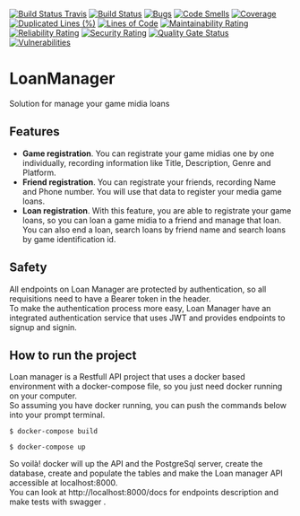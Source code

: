 [![Build Status Travis](https://travis-ci.com/brunovitorprado/LoanManager.svg?branch=master)](https://travis-ci.org/brunovitorprado/LoanManager)
[![Build Status](https://hortohome.visualstudio.com/LoanManager/_apis/build/status/brunovitorprado.LoanManager?branchName=master)](https://hortohome.visualstudio.com/LoanManager/_build/latest?definitionId=2&branchName=master)
[![Bugs](https://sonarcloud.io/api/project_badges/measure?project=brunovitorprado_LoanManager&metric=bugs)](https://sonarcloud.io/dashboard?id=brunovitorprado_LoanManager)
[![Code Smells](https://sonarcloud.io/api/project_badges/measure?project=brunovitorprado_LoanManager&metric=code_smells)](https://sonarcloud.io/dashboard?id=brunovitorprado_LoanManager)
[![Coverage](https://sonarcloud.io/api/project_badges/measure?project=brunovitorprado_LoanManager&metric=coverage)](https://sonarcloud.io/dashboard?id=brunovitorprado_LoanManager)
[![Duplicated Lines (%)](https://sonarcloud.io/api/project_badges/measure?project=brunovitorprado_LoanManager&metric=duplicated_lines_density)](https://sonarcloud.io/dashboard?id=brunovitorprado_LoanManager)
[![Lines of Code](https://sonarcloud.io/api/project_badges/measure?project=brunovitorprado_LoanManager&metric=ncloc)](https://sonarcloud.io/dashboard?id=brunovitorprado_LoanManager)
[![Maintainability Rating](https://sonarcloud.io/api/project_badges/measure?project=brunovitorprado_LoanManager&metric=sqale_rating)](https://sonarcloud.io/dashboard?id=brunovitorprado_LoanManager)
[![Reliability Rating](https://sonarcloud.io/api/project_badges/measure?project=brunovitorprado_LoanManager&metric=reliability_rating)](https://sonarcloud.io/dashboard?id=brunovitorprado_LoanManager)
[![Security Rating](https://sonarcloud.io/api/project_badges/measure?project=brunovitorprado_LoanManager&metric=security_rating)](https://sonarcloud.io/dashboard?id=brunovitorprado_LoanManager)
[![Quality Gate Status](https://sonarcloud.io/api/project_badges/measure?project=brunovitorprado_LoanManager&metric=alert_status)](https://sonarcloud.io/dashboard?id=brunovitorprado_LoanManager)
[![Vulnerabilities](https://sonarcloud.io/api/project_badges/measure?project=brunovitorprado_LoanManager&metric=vulnerabilities)](https://sonarcloud.io/dashboard?id=brunovitorprado_LoanManager)

# LoanManager
Solution for manage your game midia loans  

## Features

- __Game registration__. You can registrate your game midias one by one individually, recording information like Title, Description, Genre and Platform.
- __Friend registration__. You can registrate your friends, recording Name and Phone number. You will use that data to register your media game loans.
- __Loan registration__. With this feature, you are able to registrate your game loans, so you can loan a game midia to a friend and manage that loan. You can also end a loan, search loans by friend name and search loans by game identification id.

## Safety

All endpoints on Loan Manager are protected by authentication, so all requisitions need to have a Bearer token in the header.   
To make the authentication process more easy, Loan Manager have an integrated authentication service that uses JWT and provides endpoints to signup and signin.

## How to run the project

Loan manager is a Restfull API project that uses a docker based environment with a docker-compose file, so you just need docker running on your computer.   
So assuming you have docker running, you can push the commands below into your prompt terminal.

```
$ docker-compose build
```
```
$ docker-compose up
```
So voilà! docker will up the API and the PostgreSql server, create the database, create and populate the tables and make the Loan manager API accessible at localhost:8000.  
You can look at http://localhost:8000/docs for endpoints description and make tests with swagger .
